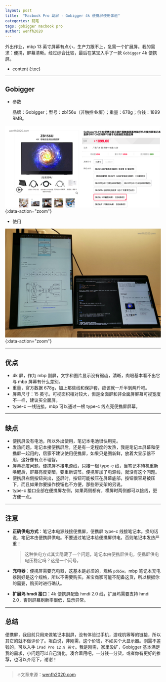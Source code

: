 ```yaml
---
layout: post
title:  "Macbook Pro 副屏 - Gobigger 4k 便携屏使用体验"
categories: 随笔
tags: gobigger macbook pro
author: wenfh2020
---
```


外出作业，mbp 13 英寸屏幕有点小，生产力跟不上，急需一个扩展屏。我的需求：便携，屏幕清晰。经过综合比较，最后在某宝入手了一款 `Gobigger` 4k 便携屏。



* content
{:toc}

---

## Gobigger

* 参数

  品牌：Gobigger；型号：zb156u（非触控4k屏）；重量：678g；价钱：1899 RMB。

![Gobigger](/images/2020-05-13-11-27-48.png){:data-action="zoom"}

* 使用

![使用体验](/images/2020-05-13-13-25-53.png){:data-action="zoom"}

---

## 优点

* 4k 屏，作为 mbp 副屏，文字和图片显示没有锯齿，清晰，肉眼基本看不出它与 mbp 屏幕有什么差别。
* 重量，官方数据 678g，加上那些线和保护套，应该就一斤半到两斤吧。
* 屏幕尺寸：15 英寸。可视面积相对较大，但是全面屏和非全面屏屏幕可视宽度不一样，建议买全面屏。
* type-c 一线链接。mbp 可以通过一根 type-c 线点亮便携屏屏幕。

---

## 缺点

* 便携屏没有电池，所以外出使用，笔记本电池很快用完。
* 发热问题。笔记本接便携屏后，还是有一定程度的发热，我是笔记本屏幕和便携屏一起用的，居家不建议使用便携屏，如果只是图新鲜，放着大显示器不用，这好像有点不理智。
* 屏幕亮度问题。便携屏不接电源线，只接一根 type-c 线，当笔记本待机重新唤醒后，屏幕亮度变暗，要重新调节。便携屏加了电源线，就没有这个问题。
* 便携屏右侧按钮突出，竖屏时，按钮可能被压在屏幕底部，按钮很容易被压下，而且如果你要操作按钮也不方便，那些带支架的另说。
* type-c 接口全部在便携屏左侧，如果两侧都有，横屏时两侧都可以接线，更方便一点。

---

## 注意

* **正确供电方式**：笔记本电源线接便携屏，便携屏 type-c 线接笔记本。换句话说，笔记本由便携屏供电。不要通过笔记本给便携屏供电，否则笔记本发热严重！
  
  > 这种供电方式其实隐藏了一个问题，笔记本由便携屏供电，便携屏供电电压稳定吗？这是一个问号。

* **充电器**：便携屏需要充电器，这基本是必须的，规格 `pd65w`。mbp 笔记本充电器刚好是这个规格，所以不需要购买。某宝商家可能不配备这货，所以根据你的需要，购买时进行确认。

* **扩展坞 hmdi 接口**：4k 便携屏配备 hmdi 2.0 线，扩展坞需要支持 hmdi 2.0，否则屏幕刷新率很低，显示异常。

---

## 总结

便携屏，我目前只用来做笔记本副屏，没有体验过手机，游戏机等等的链接，所以其它的就不做评价了。坦白说，非刚需，这个价钱，不如买个大显示器。刚需不差钱的，可以入手 `iPad Pro 12.9 英寸`。我是刚需，家里没矿，Gobigger 基本满足我的需求，小问题可以自己消化，凑合着用吧，一分钱一分货。或者你有更好的推荐，也可以介绍下，谢谢！

---

> 🔥文章来源：[wenfh2020.com](https://wenfh2020.com/2020/05/13/gobigger-screen/)
